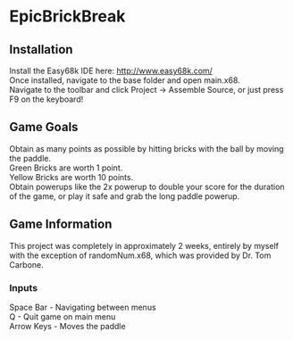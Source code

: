 # EpicBrickBreak

## Installation
Install the Easy68k IDE here: http://www.easy68k.com/ \
Once installed, navigate to the base folder and open main.x68. \
Navigate to the toolbar and click Project -> Assemble Source, or just press F9 on the keyboard!

## Game Goals
Obtain as many points as possible by hitting bricks with the ball by moving the paddle. \
Green Bricks are worth 1 point. \
Yellow Bricks are worth 10 points. \
Obtain powerups like the 2x powerup to double your score for the duration of the game, or play it safe and grab the long paddle powerup.

## Game Information
This project was completely in approximately 2 weeks, entirely by myself with the exception of randomNum.x68, which was provided by Dr. Tom Carbone.

### Inputs
Space Bar - Navigating between menus \
Q - Quit game on main menu \
Arrow Keys - Moves the paddle
